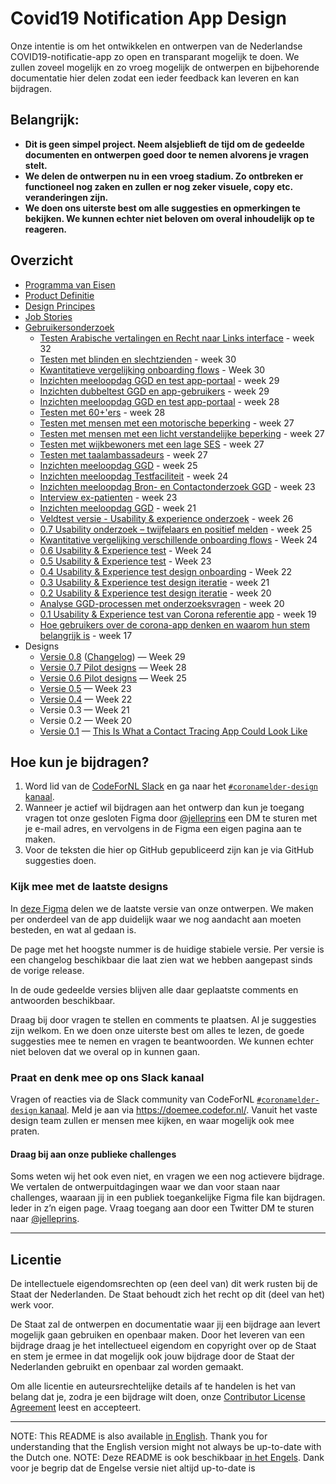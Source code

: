 # Covid19 Notification App Design

Onze intentie is om het ontwikkelen en ontwerpen van de Nederlandse COVID19-notificatie-app zo open en transparant mogelijk te doen. We zullen zoveel mogelijk en zo vroeg mogelijk de ontwerpen en bijbehorende documentatie hier delen zodat een ieder feedback kan leveren en kan bijdragen.

## Belangrijk:
* **Dit is geen simpel project. Neem alsjeblieft de tijd om de gedeelde documenten en ontwerpen goed door te nemen alvorens je vragen stelt.**
* **We delen de ontwerpen nu in een vroeg stadium. Zo ontbreken er functioneel nog zaken en zullen er nog zeker visuele, copy etc. veranderingen zijn.**
* **We doen ons uiterste best om alle suggesties en opmerkingen te bekijken. We kunnen echter niet beloven om overal inhoudelijk op te reageren.**

## Overzicht
* [Programma van Eisen](https://www.rijksoverheid.nl/onderwerpen/coronavirus-app/documenten/publicaties/2020/05/19/programma-van-eisen)
* [Product Definitie](https://github.com/minvws/nl-covid19-notification-app-design/blob/master/product-definitie.md)
* [Design Principes](https://github.com/minvws/nl-covid19-notification-app-design/blob/master/design-principes.md)
* [Job Stories](https://github.com/minvws/nl-covid19-notification-app-design/blob/master/job-stories.md)
* [Gebruikersonderzoek](https://github.com/minvws/nl-covid19-notification-app-design/blob/master/gebruikersonderzoek.md)
  * [Testen Arabische vertalingen en Recht naar Links interface](https://corona.sticktailapp.com/study-share/Y8ZAYdJ3ediE/arabische-versie-app-901/) - week 32
  * [Testen met blinden en slechtzienden](http://corona.sticktailapp.com/study-share/CD54YrpEfdf5/onderzoek-met-blinden-en-slechtzienden-808/) - week 30
  * [Kwantitatieve vergelijking onboarding flows](http://corona.sticktailapp.com/study-share/C03NKetukv2o/effect-10-minuten-melding-15-minuten-melding-op-adoptiebereidheid-297/) - Week 30
  * [Inzichten meeloopdag GGD en test app-portaal](http://corona.sticktailapp.com/study-share/z7FWobsVMbIe/meelopen-en-test-ggd-169/) - week 29
  * [Inzichten dubbeltest GGD en app-gebruikers](http://corona.sticktailapp.com/study-share/mgzWw55GdKxA/dubbeltest-app-app-portaal-115/) - week 29
  * [Inzichten meeloopdag GGD en test app-portaal](http://corona.sticktailapp.com/study-share/pJjR4djzQYWt/app-portaal-testen-bij-de-ggd-714/) - week 28
  * [Testen met 60+'ers](https://corona.sticktailapp.com/study-share/AavfftUW8jca/coronamelder-app-onderzoek-met-60ers-785/) - week 28
  * [Testen met mensen met een motorische beperking](http://corona.sticktailapp.com/study-share/5mRZSO3uP5FY/onderzoek-met-mensen-met-een-motorische-beperking-942/) - week 27
  * [Testen met mensen met een licht verstandelijke beperking](https://corona.sticktailapp.com/study-share/tNTEz0LhQAxe/testen-met-mensen-met-een-licht-verstandelijke-beperking-683/) - week 27
  * [Testen met wijkbewoners met een lage SES](http://corona.sticktailapp.com/study-share/EvM0wDONKqem/app-testen-met-wijkbewoners-met-een-laag-sociaal-economische-status-679/) - week 27
  * [Testen met taalambassadeurs](https://corona.sticktailapp.com/study-share/wChGqrj8vYf4/in-gesprek-met-taalambassadeurs-559/) - week 27
  * [Inzichten meeloopdag GGD](http://corona.sticktailapp.com/study-share/r5XRgcAehLpB/meeloopdag-ggd-330/) - week 25
  * [Inzichten meeloopdag Testfaciliteit](http://corona.sticktailapp.com/study-share/F29AF8mGiOUF/meelopen-in-testfaciliteit-644/) - week 24
  * [Inzichten meeloopdag Bron- en Contactonderzoek GGD](http://corona.sticktailapp.com/study-share/tHbLG3OXvq3H/meeloopdag-ggd-bron-en-contactonderzoek-804/) - week 23
  * [Interview ex-patienten](http://corona.sticktailapp.com/study-share/v6vryvdVID83/interviews-ex-patienten-513/) - week 23
  * [Inzichten meeloopdag GGD](http://corona.sticktailapp.com/study-share/AeHf5ulXRQL4/meeloopdag-ggd-fryslan-324/) - week 21
  * [Veldtest versie - Usability & experience onderzoek](http://corona.sticktailapp.com/study-share/2P67KThIQZeB/veldtest-versie-usability-experience-onderzoek-210/) - week 26
  * [0.7 Usability onderzoek – twijfelaars en positief melden](http://corona.sticktailapp.com/study-share/r8Rc4KJ6Lsw9/07-usability-onderzoek-twijfelaars-en-positief-melden-506/) - week 25
  * [Kwantitative vergelijking verschillende onboarding flows](http://corona.sticktailapp.com/study-share/HWEDadBMRIIP/kwantitatieve-vergelijking-van-variaties-op-onboarding-245/) - Week 24
  * [0.6 Usability & Experience test](http://corona.sticktailapp.com/study-share/7xoRpYAcfqrs/06-usability-experience-onderzoek-338/) - Week 24
  * [0.5 Usability & Experience test](http://corona.sticktailapp.com/study-share/EOLxHj4vcDDv/054-usability-experience-onderzoek-178/) - Week 23
  * [0.4 Usability & Experience test design onboarding](http://corona.sticktailapp.com/study-share/IuQFjGjzAvVC/04-unmoderated-onboarding-onderzoek-413/) - Week 22
  * [0.3 Usability & Experience test design iteratie](http://corona.sticktailapp.com/study-share/JphqssUlt6dM/usability-onderzoek-iteratie-2-469/) - week 21
  * [0.2 Usability & Experience test design iteratie](http://corona.sticktailapp.com/study-share/7HS72WW8JQhO/design-iteratie-test-door-ux-team-921/) - week 20
  * [Analyse GGD-processen met onderzoeksvragen](https://miro.com/app/board/o9J_ks176Fk=/) - week 20
  * [0.1 Usability & Experience test van Corona referentie app](https://corona.sticktailapp.com/study-share/VJBHjC35hae9/usability-experience-test-van-corona-referentie-app-972/) - week 19
  * [Hoe gebruikers over de corona-app denken en waarom hun stem belangrijk is](http://corona.sticktailapp.com/study-share/vvvH2cNcFQTC/verkennend-onderzoek-corona-apps-735/) - week 17
* Designs
  * [Versie 0.8](https://www.figma.com/file/EJ4aJwKnemkxysCZ6aAzFv/Covid-19-notificatie-app-(Read-only)?node-id=31300%3A0) ([Changelog](https://github.com/minvws/nl-covid19-notification-app-design/blob/master/CHANGELOG.md)) — Week 29
  * [Versie 0.7 Pilot designs](https://www.figma.com/file/EJ4aJwKnemkxysCZ6aAzFv/Covid-19-notificatie-app-(Read-only)?node-id=30994%3A109) — Week 28
  * [Versie 0.6 Pilot designs](https://www.figma.com/file/EJ4aJwKnemkxysCZ6aAzFv/Covid-19-notificatie-app-(Read-only)) — Week 25
  * [Versie 0.5](https://www.figma.com/file/EJ4aJwKnemkxysCZ6aAzFv/Covid-19-notificatie-app-(Read-only)) — Week 23
  * [Versie 0.4](https://www.figma.com/file/EJ4aJwKnemkxysCZ6aAzFv/Covid-19-notificatie-app-(Read-only)) — Week 22
  * Versie 0.3 — Week 21
  * Versie 0.2 — Week 20
  * [Versie 0.1](https://www.figma.com/file/wmShfQYISsfW9rle8plc5n/Contact-tracing---Public?node-id=1%3A18851) — [This Is What a Contact Tracing App Could Look Like](https://onezero.medium.com/openui-a6b9c3d741de)


## Hoe kun je bijdragen?

1. Word lid van de [CodeForNL Slack](https://doemee.codefor.nl/) en ga naar het [`#coronamelder-design` kanaal](https://codefornl.slack.com/messages/coronamelder-design). 
2. Wanneer je actief wil bijdragen aan het ontwerp dan kun je toegang vragen tot onze gesloten Figma door [@jelleprins](https://www.twitter.com/jelleprins) een DM te sturen met je e-mail adres, en vervolgens in de Figma een eigen pagina aan te maken.
3. Voor de teksten die hier op GitHub gepubliceerd zijn kan je via GitHub suggesties doen.

### Kijk mee met de laatste designs
In [deze Figma](https://www.figma.com/file/EJ4aJwKnemkxysCZ6aAzFv/Covid-19-notificatie-app-(Read-only)) delen we de laatste versie van onze ontwerpen. We maken per onderdeel van de app duidelijk waar we nog aandacht aan moeten besteden, en wat al gedaan is.

De page met het hoogste nummer is de huidige stabiele versie. Per versie is een changelog beschikbaar die laat zien wat we hebben aangepast sinds de vorige release.

In de oude gedeelde versies blijven alle daar geplaatste comments en antwoorden beschikbaar.

Draag bij door vragen te stellen en comments te plaatsen. Al je suggesties zijn welkom. En we doen onze uiterste best om alles te lezen, de goede suggesties mee te nemen en vragen te beantwoorden. We kunnen echter niet beloven dat we overal op in kunnen gaan.

### Praat en denk mee op ons Slack kanaal
Vragen of reacties via de Slack community van CodeForNL [`#coronamelder-design` kanaal](https://codefornl.slack.com/messages/coronamelder-design). Meld je aan via https://doemee.codefor.nl/. Vanuit het vaste design team zullen er mensen mee kijken, en waar mogelijk ook mee praten.

#### Draag bij aan onze publieke challenges
Soms weten wij het ook even niet, en vragen we een nog actievere bijdrage. We vertalen de ontwerpuitdagingen waar we dan voor staan naar challenges, waaraan jij in een publiek toegankelijke Figma file kan bijdragen. Ieder in z’n eigen page. Vraag toegang aan door een Twitter DM te sturen naar [@jelleprins](https://www.twitter.com/jelleprins).

---

## Licentie

De intellectuele eigendomsrechten op (een deel van) dit werk rusten bij de Staat der Nederlanden. De Staat behoudt zich het recht op dit (deel van het) werk voor.

De Staat zal de ontwerpen en documentatie waar jij een bijdrage aan levert mogelijk gaan gebruiken en openbaar maken. Door het leveren van een bijdrage draag je het intellectueel eigendom en copyright over op de Staat en stem je ermee in dat mogelijk ook jouw bijdrage door de Staat der Nederlanden gebruikt en openbaar zal worden gemaakt.

Om alle licentie en auteursrechtelijke details af te handelen is het van belang dat je, zodra je een bijdrage wilt doen, onze [Contributor License Agreement](https://cla-assistant.io/minvws/nl-covid19-notification-app-design) leest en accepteert.

---

NOTE: This README is also available [in English](translations/en-US/README.md). Thank you for understanding that the English version might not always be up-to-date with the Dutch one.
NOTE: Deze README is ook beschikbaar [in het Engels](translations/en-US/README.md). Dank voor je begrip dat de Engelse versie niet altijd up-to-date is
